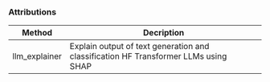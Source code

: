 ### Attributions

| Method              | Decription                                                                                  |
|---------------------|---------------------------------------------------------------------------------------------|
| llm_explainer       | Explain output of text generation and classification HF Transformer LLMs using SHAP         |
